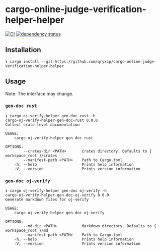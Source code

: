 # cargo-online-judge-verification-helper-helper

[![CI](https://github.com/qryxip/cargo-online-judge-verification-helper-helper/workflows/CI/badge.svg)](https://github.com/qryxip/cargo-online-judge-verification-helper-helper/actions?workflow=CI)
[![dependency status](https://deps.rs/repo/github/qryxip/cargo-online-judge-verification-helper-helper/status.svg)](https://deps.rs/repo/github/qryxip/cargo-online-judge-verification-helper-helper)

## Installation

```console
❯ cargo install --git https://github.com/qryxip/cargo-online-judge-verification-helper-helper
```

## Usage

Note: The interface may change.

### `gen-doc rust`

```console
❯ cargo oj-verify-helper gen-doc rust -h
cargo-oj-verify-helper-gen-doc-rust 0.0.0
Collect crate-level documentation

USAGE:
    cargo oj-verify-helper gen-doc rust

OPTIONS:
        --crates-dir <PATH>       Crates directory. Defaults to { workspace_root }/crates
        --manifest-path <PATH>    Path to Cargo.toml
    -h, --help                    Prints help information
    -V, --version                 Prints version information
```

### `gen-doc oj-verify`

```console
❯ cargo oj-verify-helper gen-doc oj-verify -h
cargo-oj-verify-helper-gen-doc-oj-verify 0.0.0
Generate markdown files for oj-verify

USAGE:
    cargo oj-verify-helper gen-doc oj-verify

OPTIONS:
        --md-dir <PATH>           Markdown directory. Defaults to { workspace_root }/md
        --manifest-path <PATH>    Path to Cargo.toml
    -h, --help                    Prints help information
    -V, --version                 Prints version information
```
